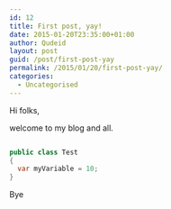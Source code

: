 ```yaml
---
id: 12
title: First post, yay!
date: 2015-01-20T23:35:00+01:00
author: Qudeid
layout: post
guid: /post/first-post-yay
permalink: /2015/01/20/first-post-yay/
categories:
  - Uncategorised
---
```

Hi folks,

welcome to my blog and all.

```csharp

public class Test
{
  var myVariable = 10;
}
```

Bye